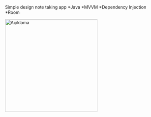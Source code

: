 Simple design note taking app 
*Java
*MVVM
*Dependency Injection
*Room


<img src="https://i.imgur.com/JwsQkk9.jpg" alt="Açıklama" width="300">

